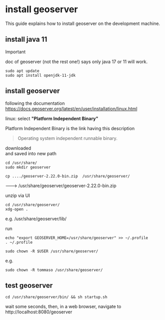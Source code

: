 # install geoserver

This guide explains how to install geoserver on the development machine.


## install java 11

>[!IMPORTANT] 
> doc of geoserver (not the rest one!) says only java 17 or 11 will work.

    sudo apt update
    sudo apt install openjdk-11-jdk


## install geoserver 

following the documentation https://docs.geoserver.org/latest/en/user/installation/linux.html

linux: select **"Platform Independent Binary"**

Platform Independent Binary is the link having this description
> Operating system independent runnable binary.

downloaded<br>
and saved into new path<br>

    cd /usr/share/
    sudo mkdir geoserver

    cp ..../geoserver-2.22.0-bin.zip  /usr/share/geoserver/

---> /usr/share/geoserver/geoserver-2.22.0-bin.zip

unzip via UI

    cd /usr/share/geoserver/
    xdg-open .

e.g. /usr/share/geoserver/lib/

run 

    echo "export GEOSERVER_HOME=/usr/share/geoserver" >> ~/.profile
    . ~/.profile

    sudo chown -R $USER /usr/share/geoserver/

e.g.

    sudo chown -R tommaso /usr/share/geoserver/

## test geoserver

    cd /usr/share/geoserver/bin/ && sh startup.sh 

wait some seconds, then, in a web browser, navigate to http://localhost:8080/geoserver


